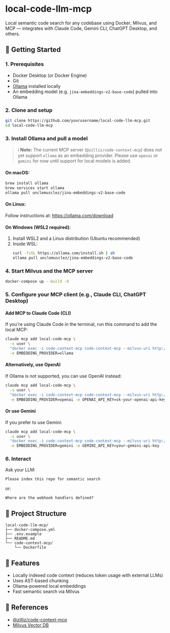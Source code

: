 # local-code-llm-mcp

Local semantic code search for any codebase using Docker, Milvus, and MCP — integrates with Claude Code, Gemini CLI, ChatGPT Desktop, and others.

## 🚀 Getting Started

### 1. Prerequisites

- Docker Desktop (or Docker Engine)
- Git
- [Ollama](https://ollama.com/) installed locally
- An embedding model (e.g. `jina-embeddings-v2-base-code`) pulled into Ollama

### 2. Clone and setup

```bash
git clone https://github.com/yourusername/local-code-llm-mcp.git
cd local-code-llm-mcp
```

### 3. Install Ollama and pull a model

> ℹ️ **Note:** The current MCP server (`@zilliz/code-context-mcp`) does not yet support `ollama` as an embedding provider.
> Please use `openai` or `gemini` for now until support for local models is added.

#### On macOS:
```bash
brew install ollama
brew services start ollama
ollama pull unclemusclez/jina-embeddings-v2-base-code
```

#### On Linux:
Follow instructions at: https://ollama.com/download

#### On Windows (WSL2 required):
1. Install WSL2 and a Linux distribution (Ubuntu recommended)
2. Inside WSL:
   ```bash
   curl -fsSL https://ollama.com/install.sh | sh
   ollama pull unclemusclez/jina-embeddings-v2-base-code
   ```

### 4. Start Milvus and the MCP server

```bash
docker-compose up --build -d
```

### 5. Configure your MCP client (e.g., Claude CLI, ChatGPT Desktop)

#### Add MCP to Claude Code (CLI)

If you're using Claude Code in the terminal, run this command to add the local MCP:

```bash
claude mcp add local-code-mcp \
  -s user \
  "docker exec -i code-context-mcp code-context-mcp --milvus-uri http://host.docker.internal:19530" \
  -e EMBEDDING_PROVIDER=ollama
```

#### Alternatively, use OpenAI

If Ollama is not supported, you can use OpenAI instead:

```bash
claude mcp add local-code-mcp \
  -s user \
  "docker exec -i code-context-mcp code-context-mcp --milvus-uri http://host.docker.internal:19530" \
  -e EMBEDDING_PROVIDER=openai -e OPENAI_API_KEY=sk-your-openai-api-key
```

#### Or use Gemini

If you prefer to use Gemini:

```bash
claude mcp add local-code-mcp \
  -s user \
  "docker exec -i code-context-mcp code-context-mcp --milvus-uri http://host.docker.internal:19530" \
  -e EMBEDDING_PROVIDER=gemini -e GEMINI_API_KEY=your-gemini-api-key
```

### 6. Interact

Ask your LLM:
```
Please index this repo for semantic search
```

or:

```
Where are the webhook handlers defined?
```

## 🔧 Project Structure

```
local-code-llm-mcp/
├── docker-compose.yml
├── .env.example
├── README.md
└── code-context-mcp/
    └── Dockerfile
```


## 🧠 Features

- Locally indexed code context (reduces token usage with external LLMs)
- Uses AST-based chunking
- Ollama-powered local embeddings
- Fast semantic search via Milvus


## 🔗 References

- [@zilliz/code-context-mcp](https://github.com/zilliztech/code-context-mcp)
- [Milvus Vector DB](https://github.com/milvus-io/milvus)
